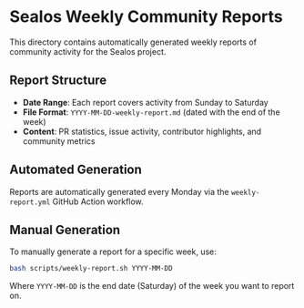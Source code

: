 # Sealos Weekly Community Reports

This directory contains automatically generated weekly reports of community activity for the Sealos project.

## Report Structure

- **Date Range**: Each report covers activity from Sunday to Saturday
- **File Format**: `YYYY-MM-DD-weekly-report.md` (dated with the end of the week)
- **Content**: PR statistics, issue activity, contributor highlights, and community metrics

## Automated Generation

Reports are automatically generated every Monday via the `weekly-report.yml` GitHub Action workflow.

## Manual Generation

To manually generate a report for a specific week, use:

```bash
bash scripts/weekly-report.sh YYYY-MM-DD
```

Where `YYYY-MM-DD` is the end date (Saturday) of the week you want to report on.